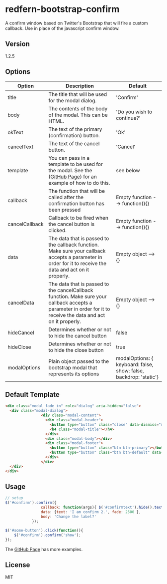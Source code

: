 redfern-bootstrap-confirm
=========

A confirm window based on Twitter's Bootstrap that will fire a custom callback. Use in place of the javascript confirm window.


Version
----

1.2.5

Options
-------------

| Option     	| Description                                                                                                                                               	| Default                    	|
|------------	|-----------------------------------------------------------------------------------------------------------------------------------------------------------	|----------------------------	|
| title      	| The title that will be used for the modal dialog.                                                                                                         	| 'Confirm'                  	|
| body       	| The contents of the body of the modal. This can be HTML.                                                                                                  	| 'Do you wish to continue?' 	|
| okText     	| The text of the primary (confirmation) button.                                                                                                            	| 'Ok'                       	|
| cancelText 	| The text of the cancel button.                                                                                                                            	| 'Cancel'                   	|
| template   	| You can pass in a template to be used for the modal. See the  ([GitHub Page](http://mcdrummerman.github.io/redfern-bootstrap-confirm)) for an example of how to do this.                                              	| see below                  	|
| callback   	| The function that will be called after the confirmation button has been pressed                                                                           	| Empty function --> function(){} |
| cancelCallback       	| Callback to be fired when the cancel button is clicked.                                                                                                  	| Empty function --> function(){} 	|
| data       	| The data that is passed to the callback function. Make sure your callback accepts a parameter in order for it to receive the data and act on it properly. 	|    Empty object --> {}   |
| cancelData       	| The data that is passed to the cancelCallback function. Make sure your callback accepts a parameter in order for it to receive the data and act on it properly. 	|    Empty object --> {}   |
| hideCancel	| Determines whether or not to hide the cancel button 	| false	|        |            	|   	|              	|
| hideClose	| Determines whether or not to hide the close button 	| true	|        |            	|   	|              	|
| modalOptions	| Plain object passed to the bootstrap modal that represents its options 	| modalOptions: { keyboard: false, show: false, backdrop: 'static'}	|        |            	|   	|              	|


Default Template
----------------

```html
<div class="modal fade in" role="dialog" aria-hidden="false">
  <div class="modal-dialog">
                <div class="modal-content">
                  <div class="modal-header">
                	<button type="button" class="close" data-dismiss="modal">×</button>
                	<h4 class="modal-title"></h4>
                  </div>
                  <div class="modal-body"></div>
                  <div class="modal-footer">
                	<button type="button" class="btn btn-primary"></button>
                	<button type="button" class="btn btn-default" data-dismiss="modal"></button>
                  </div>
                </div>
  </div>
</div>
```


Usage
--------------

```javascript
// setup
$('#confirm').confirm({
                callback: function(args){ $('#confirmtext').hide().text(args.text).fadeIn(args.fade); },
                data: {text: 'I am confirm 2.', fade: 2500 },
                body: 'Change the label?'
            });
            
$('#some-button').click(function(){
    $('#confirm').confirm('show');            
});         
```

The [GitHub Page](http://mcdrummerman.github.io/redfern-bootstrap-confirm) has more examples.

License
----

MIT
